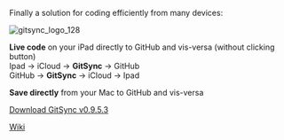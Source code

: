 Finally a solution for coding efficiently from many devices:

![gitsync_logo_128](https://cloud.githubusercontent.com/assets/11816788/10293816/eba3231c-6bb6-11e5-9e0b-6aec9cc165c5.png)

**Live code** on your iPad directly to GitHub and vis-versa (without clicking button)  
Ipad -> iCloud -> **GitSync** -> GitHub  
GitHub -> **GitSync** -> iCloud -> Ipad

**Save directly** from your Mac to GitHub and vis-versa

[Download GitSync v0.9.5.3](https://github.com/eonist/GitSync/releases/tag/0.9.5.3) 

[Wiki](https://github.com/eonist/GitSync/wiki/)
